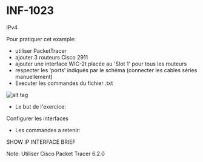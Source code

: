 # INF-1023

IPv4

Pour pratiquer cet example:
- utiliser PacketTracer
- ajouter 3 routeurs Cisco 2911
- ajouter une interface WIC-2t placée au 'Slot 1' pour tous les routeurs
- respecter les 'ports' indiqués par le schéma (connecter les cables séries manuellement)
- Executer les commandes du fichier .txt

![alt tag](https://github.com/setrar/INF-1023/blob/master/0.IPv4/IPv4.png)

* Le but de l'exercice:

Configurer les interfaces

* Les commandes a retenir:

SHOW IP INTERFACE BRIEF 

Note: Utiliser Cisco Packet Tracer 6.2.0
